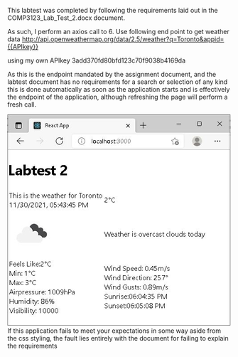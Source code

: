 This labtest was completed by following the requirements laid out in the COMP3123_Lab_Test_2.docx document.

As such, I perform an axios call to  6.	Use following end point to get weather data 
http://api.openweathermap.org/data/2.5/weather?q=Toronto&appid={{APIkey}}

using my own APIkey 3add370fd80bfd123c70f9038b4169da

As this is the endpoint mandated by the assignment document, and the labtest document has no requirements for a search or selection of any kind this is done automatically as soon as the application starts and is effectively the endpoint of the application, although refreshing the page will perform a fresh call.

![AppScreenshot](S1.jpg)
If this application fails to meet your expectations in some way aside from the css styling, the fault lies entirely with the document for failing to explain the requirements
